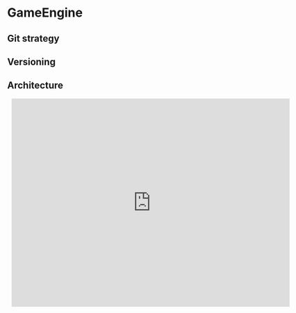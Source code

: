 # GameEngine

## Git strategy

## Versioning

## Architecture

<div style="width: 640px; height: 480px; margin: 10px; position: relative;"><iframe allowfullscreen frameborder="0" style="width:640px; height:480px" src="https://www.lucidchart.com/documents/embeddedchart/105626cd-a736-41de-aa65-de48eef8cd02" id="0TlHIu_bD899"></iframe></div>

